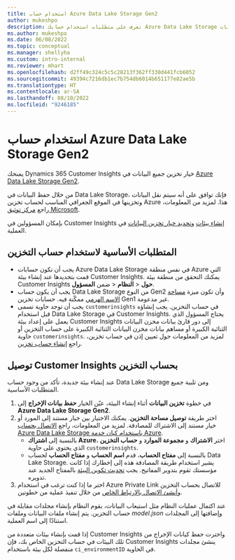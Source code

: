 ```yaml
---
title: استخدام حساب Azure Data Lake Storage Gen2
author: mukeshpo
description: تعرف على متطلبات استخدام حسابك Azure Data Lake Storage لتخزين بيانات Customer Insights.
ms.author: mukeshpo
ms.date: 06/08/2022
ms.topic: conceptual
ms.manager: shellyha
ms.custom: intro-internal
ms.reviewer: mhart
ms.openlocfilehash: d2ff49c324c5c5c28213f362ff330d441fcb6052
ms.sourcegitcommit: 49394c7216db1ec7b754db6014b651177e82ae5b
ms.translationtype: HT
ms.contentlocale: ar-SA
ms.lasthandoff: 08/10/2022
ms.locfileid: "9246185"
---
```

# <a name="use-your-own-azure-data-lake-storage-gen2-account"></a>استخدام حساب Azure Data Lake Storage Gen2

يمنحك Dynamics 365 Customer Insights خيار تخزين جميع البيانات في [Azure Data Lake Storage Gen2](/azure/storage/blobs/data-lake-storage-introduction).

من خلال حفظ البيانات في Data Lake Storage، فإنك توافق على أنه سيتم نقل البيانات وتخزينها في الموقع الجغرافي المناسب لحساب تخزين Azure هذا. لمزيد من المعلومات، راجع [مركز توثيق Microsoft‬](https://www.microsoft.com/trust-center).

بإمكان المسؤولين في Customer Insights [إنشاء بيئات](create-environment.md) و[تحديد خيار تخزين البيانات](create-environment.md#step-2-configure-data-storage) في العملية.

## <a name="prerequisites-to-use-your-storage-account"></a>المتطلبات الأساسية لاستخدام حساب التخزين

- يجب أن تكون حسابات Azure Data Lake Storage في نفس منطقة Azure التي قمت بتحديدها عند إنشاء بيئة Customer Insights. يمكنك التحقق من منطقة بيئة Customer Insights ضمن **المسؤول‏‎** > **النظام‏‎** > **حول**.
- يجب أن يكون حساب Data Lake Storage من النوع Gen2 وأن تكون ميزة [مساحة الاسم الهرمي](/azure/storage/blobs/create-data-lake-storage-account) ممكّنة فيه. حسابات تخزين Gen1 غير مدعومة.
- يجب أن توجد حاوية تسمى `customerinsights` في حساب التخزين. يجب إنشاؤه قبل استخدام Data Lake Storage في Customer Insights. يحتاج المسؤول الذي يعمل على إعداد بيئة Customer Insights إلى دور قارئ بيانات مخزن البيانات الثنائية الكبيرة أو مساهم بيانات مخزن البيانات الثنائية الكبيرة على حساب التخزين أو حاوية `customerinsights`. لمزيد من المعلومات حول تعيين إذن في حساب تخزين، راجع [إنشاء حساب تخزين](/azure/storage/common/storage-account-create?toc=%2Fazure%2Fstorage%2Fblobs%2Ftoc.json&tabs=azure-portal).

## <a name="connect-customer-insights-with-your-storage-account"></a>توصيل Customer Insights بحساب التخزين

عند إنشاء بيئة جديدة، تأكد من وجود حساب Data Lake Storage ومن تلبية جميع المتطلبات الأساسية.

1. في خطوة **تخزين البيانات** أثناء إنشاء البيئة، عيّن الخيار **حفظ بيانات الإخراج** إلى **Azure Data Lake Storage Gen2**.
1. اختر طريقة **توصيل مساحة التخزين**. يمكنك الاختيار بين خيار مستند إلى المورد أو خيار مستند إلى الاشتراك للمصادقة. لمزيد من المعلومات، راجع [الاتصال بحساب Azure Data Lake Storage باستخدام كيان خدمة Azure](connect-service-principal.md).
   - بالنسبة إلى **اشتراك Azure**، اختر **الاشتراك** و **مجموعة الموارد** و **حساب التخزين** الذي يحتوي على حاوية `customerinsights`.
   - بالنسبة إلى **مفتاح الحساب**، قدم **اسم الحساب** و **مفتاح الحساب** لحساب Data Lake Storage. يشير استخدام طريقة المصادقة هذه إلى إخطارك إذا كانت مؤسستك تقوم بتدوير المفاتيح. يجب [تحديث تكوين البيئة](manage-environments.md#edit-an-existing-environment) بالمفتاح الجديد عند تدويره.
1. اختر ما إذا كنت ترغب في استخدام Azure Private Link للاتصال بحساب التخزين و[أنشئ الاتصال بالارتباط الخاص](security-overview.md#set-up-an-azure-private-link) من خلال تنفيذ عملية من خطوتين.

عند اكتمال عمليات النظام مثل استيعاب البيانات، يقوم النظام بإنشاء مجلدات مقابلة في حساب التخزين. يتم إنشاء ملفات البيانات وملفات *model.json* وإضافتها إلى المجلدات استنادًا إلى اسم العملية.

إذا قمت بإنشاء بيئات متعددة من Customer Insights واخترت حفظ كيانات الإخراج من تلك البيئات في حساب التخزين الخاص بك، فإن Customer Insights ينشئ مجلدات منفصلة لكل بيئة باستخدام `ci_environmentID` في الحاوية.
